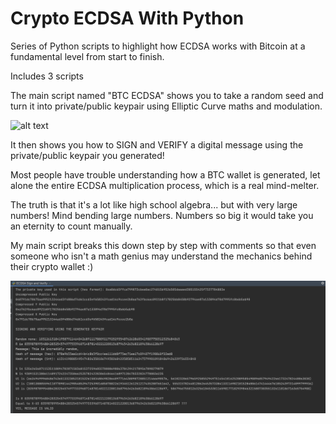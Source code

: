 # Crypto ECDSA With Python 

Series of Python scripts to highlight how ECDSA works with Bitcoin at a fundamental level from start to finish. 

Includes 3 scripts

The main script named "BTC ECDSA" shows you to take a random seed and turn it into private/public keypair using Elliptic Curve maths and modulation. 

![alt text](https://blog.cloudflare.com/content/images/image02.gif)  

It then shows you how to SIGN and VERIFY a digital message using the private/public keypair you generated!   

Most people have trouble understanding how a BTC wallet is generated, let alone the entire ECDSA multiplication process, which is a real mind-melter. 

The truth is that it's a lot like high school algebra... but with very large numbers! Mind bending large numbers. Numbers so big it would take you an eternity to count manually. 

My main script breaks this down step by step with comments so that even someone who isn't a math genius may understand the mechanics behind their crypto wallet :) 

![alt text](https://raw.githubusercontent.com/Mike-Zelixon/Crypto-Python-ECDSA/main/ecdsa%20output.png)



